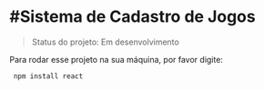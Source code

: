<h1>#Sistema de Cadastro de Jogos</h1>

 > Status do projeto: Em desenvolvimento

Para rodar esse projeto na sua máquina, por favor digite:

```
 npm install react
```

